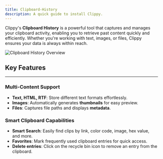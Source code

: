 ```yaml
---
title: Clipboard-History
description: A quick guide to install Clippy.
---
```


Clippy's **Clipboard History** is a powerful tool that captures and manages your clipboard activity, enabling you to retrieve past content quickly and efficiently. Whether you're working with text, images, or files, Clippy ensures your data is always within reach.

![Clipboard History Overview](/clippy-showcase.webp)

## Key Features

---

### Multi-Content Support

- **Text, HTML, RTF**: Store different text formats effortlessly.
- **Images**: Automatically generates **thumbnails** for easy preview.
- **Files**: Captures file paths and displays **metadata**.

### Smart Clipboard Capabilities

- **Smart Search**: Easily find clips by link, color code, image, hex value, and more.
- **Favorites**: Mark frequently used clipboard entries for quick access.
- **Delete entries**: Click on the recycle bin icon to remove an entry from the clipboard.
